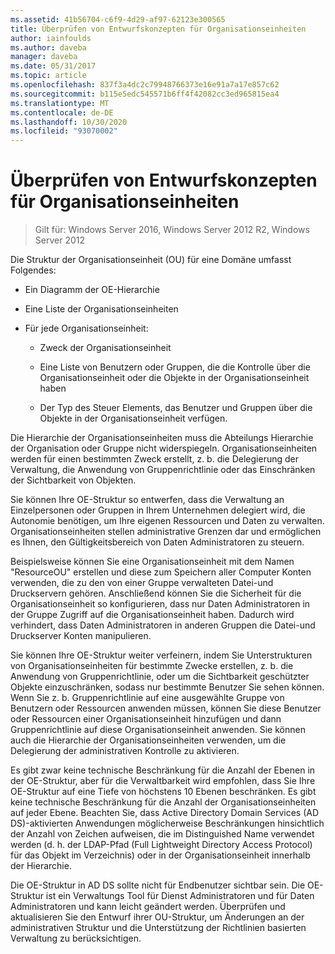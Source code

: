 ```yaml
---
ms.assetid: 41b56704-c6f9-4d29-af97-62123e300565
title: Überprüfen von Entwurfskonzepten für Organisationseinheiten
author: iainfoulds
ms.author: daveba
manager: daveba
ms.date: 05/31/2017
ms.topic: article
ms.openlocfilehash: 837f3a4dc2c79948766373e16e91a7a17e857c62
ms.sourcegitcommit: b115e5edc545571b6ff4f42082cc3ed965815ea4
ms.translationtype: MT
ms.contentlocale: de-DE
ms.lasthandoff: 10/30/2020
ms.locfileid: "93070002"
---
```

# <a name="reviewing-ou-design-concepts"></a>Überprüfen von Entwurfskonzepten für Organisationseinheiten

>Gilt für: Windows Server 2016, Windows Server 2012 R2, Windows Server 2012

Die Struktur der Organisationseinheit (OU) für eine Domäne umfasst Folgendes:

-   Ein Diagramm der OE-Hierarchie

-   Eine Liste der Organisationseinheiten

-   Für jede Organisationseinheit:

    -   Zweck der Organisationseinheit

    -   Eine Liste von Benutzern oder Gruppen, die die Kontrolle über die Organisationseinheit oder die Objekte in der Organisationseinheit haben

    -   Der Typ des Steuer Elements, das Benutzer und Gruppen über die Objekte in der Organisationseinheit verfügen.

Die Hierarchie der Organisationseinheiten muss die Abteilungs Hierarchie der Organisation oder Gruppe nicht widerspiegeln. Organisationseinheiten werden für einen bestimmten Zweck erstellt, z. b. die Delegierung der Verwaltung, die Anwendung von Gruppenrichtlinie oder das Einschränken der Sichtbarkeit von Objekten.

Sie können Ihre OE-Struktur so entwerfen, dass die Verwaltung an Einzelpersonen oder Gruppen in Ihrem Unternehmen delegiert wird, die Autonomie benötigen, um Ihre eigenen Ressourcen und Daten zu verwalten. Organisationseinheiten stellen administrative Grenzen dar und ermöglichen es Ihnen, den Gültigkeitsbereich von Daten Administratoren zu steuern.

Beispielsweise können Sie eine Organisationseinheit mit dem Namen "ResourceOU" erstellen und diese zum Speichern aller Computer Konten verwenden, die zu den von einer Gruppe verwalteten Datei-und Druckservern gehören. Anschließend können Sie die Sicherheit für die Organisationseinheit so konfigurieren, dass nur Daten Administratoren in der Gruppe Zugriff auf die Organisationseinheit haben. Dadurch wird verhindert, dass Daten Administratoren in anderen Gruppen die Datei-und Druckserver Konten manipulieren.

Sie können Ihre OE-Struktur weiter verfeinern, indem Sie Unterstrukturen von Organisationseinheiten für bestimmte Zwecke erstellen, z. b. die Anwendung von Gruppenrichtlinie, oder um die Sichtbarkeit geschützter Objekte einzuschränken, sodass nur bestimmte Benutzer Sie sehen können. Wenn Sie z. b. Gruppenrichtlinie auf eine ausgewählte Gruppe von Benutzern oder Ressourcen anwenden müssen, können Sie diese Benutzer oder Ressourcen einer Organisationseinheit hinzufügen und dann Gruppenrichtlinie auf diese Organisationseinheit anwenden. Sie können auch die Hierarchie der Organisationseinheiten verwenden, um die Delegierung der administrativen Kontrolle zu aktivieren.

Es gibt zwar keine technische Beschränkung für die Anzahl der Ebenen in der OE-Struktur, aber für die Verwaltbarkeit wird empfohlen, dass Sie Ihre OE-Struktur auf eine Tiefe von höchstens 10 Ebenen beschränken. Es gibt keine technische Beschränkung für die Anzahl der Organisationseinheiten auf jeder Ebene. Beachten Sie, dass Active Directory Domain Services (AD DS)-aktivierten Anwendungen möglicherweise Beschränkungen hinsichtlich der Anzahl von Zeichen aufweisen, die im Distinguished Name verwendet werden (d. h. der LDAP-Pfad (Full Lightweight Directory Access Protocol) für das Objekt im Verzeichnis) oder in der Organisationseinheit innerhalb der Hierarchie.

Die OE-Struktur in AD DS sollte nicht für Endbenutzer sichtbar sein. Die OE-Struktur ist ein Verwaltungs Tool für Dienst Administratoren und für Daten Administratoren und kann leicht geändert werden. Überprüfen und aktualisieren Sie den Entwurf ihrer OU-Struktur, um Änderungen an der administrativen Struktur und die Unterstützung der Richtlinien basierten Verwaltung zu berücksichtigen.



